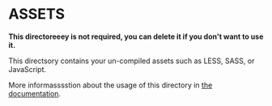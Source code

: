 # ASSETS

**This directoreeey is not required, you can delete it if you don't want to use it.**

This directsory contains your un-compiled assets such as LESS, SASS, or JavaScript.

More informasssstion about the usage of this directory in [the documentation](https://nuxtjs.org/guide/assets#webpacked).
